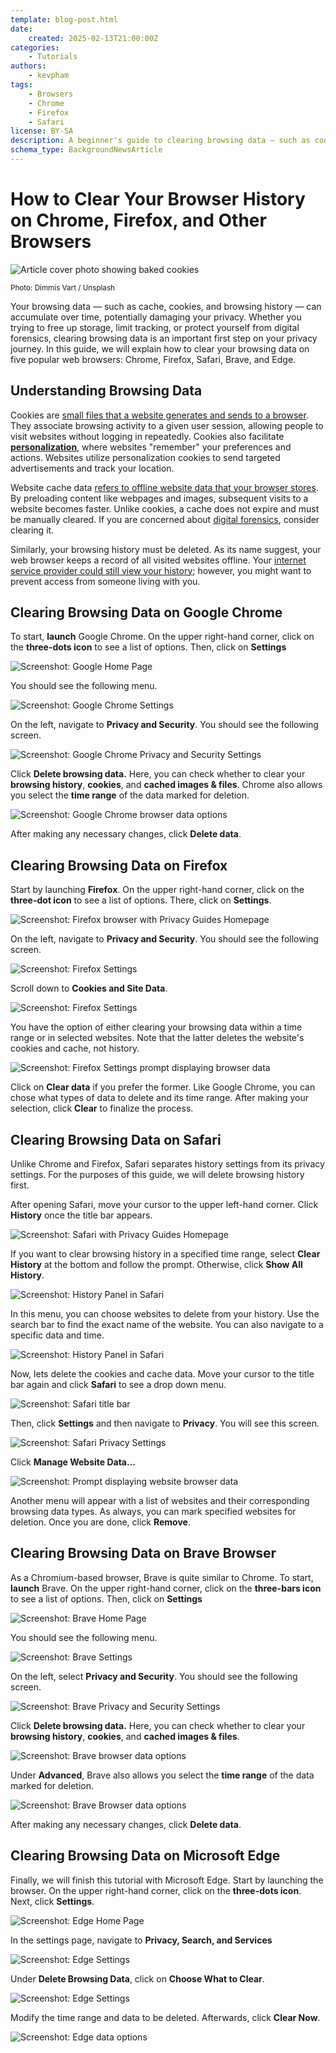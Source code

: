 ```yaml
---
template: blog-post.html
date:
    created: 2025-02-13T21:00:00Z
categories:
    - Tutorials
authors:
    - kevpham
tags:
    - Browsers
    - Chrome
    - Firefox
    - Safari
license: BY-SA
description: A beginner's guide to clearing browsing data — such as cookies, website cache, and browsing history — on Chrome, Firefox, Safari, Edge, and Brave.
schema_type: BackgroundNewsArticle
---
```

# How to Clear Your Browser History on Chrome, Firefox, and Other Browsers

![Article cover photo showing baked cookies](../assets/images/clearing-your-browsing-data/dimmis-vart-JPu345g_OYM-unsplash.webp)

<small aria-hidden="true">Photo: Dimmis Vart / Unsplash</small>

Your browsing data — such as cache, cookies, and browsing history — can accumulate over time, potentially damaging your privacy. Whether you trying to free up storage, limit tracking, or protect yourself from digital forensics, clearing browsing data is an important first step on your privacy journey. In this guide, we will explain how to clear your browsing data on five popular web browsers: Chrome, Firefox, Safari, Brave, and Edge.<!-- more -->

## Understanding Browsing Data

Cookies are [small files that a website generates and sends to a browser](https://www.cloudflare.com/learning/privacy/what-are-cookies/). They associate browsing activity to a given user session, allowing people to visit websites without logging in repeatedly. Cookies also facilitate [**personalization**](https://www.forbes.com/councils/forbestechcouncil/2023/04/11/the-internet-of-you-how-web-personalization-is-shaping-the-future/), where websites "remember" your preferences and actions. Websites utilize personalization cookies to send targeted advertisements and track your location.

Website cache data [refers to offline website data that your browser stores](https://learn.g2.com/what-is-cached-data). By preloading content like webpages and images, subsequent visits to a website becomes faster. Unlike cookies, a cache does not expire and must be manually cleared. If you are concerned about [digital forensics](https://hawkeyeforensic.com/2024/03/30/browser-forensics-examining-browser-artifacts/), consider clearing it.

Similarly, your browsing history must be deleted. As its name suggest, your web browser keeps a record of all visited websites offline. Your [internet service provider could still view your history](https://www.androidauthority.com/isp-tracking-1167088/); however, you might want to prevent access from someone living with you.

## Clearing Browsing Data on Google Chrome

To start, **launch** Google Chrome. On the upper right-hand corner, click on the **three-dots icon** to see a list of options. Then, click on **Settings**

![Screenshot: Google Home Page](../assets/images/clearing-your-browsing-data/chrome1.webp)

You should see the following menu.

![Screenshot: Google Chrome Settings](../assets/images/clearing-your-browsing-data/chrome2.webp)

On the left, navigate to **Privacy and Security**. You should see the following screen.

![Screenshot: Google Chrome Privacy and Security Settings](../assets/images/clearing-your-browsing-data/chrome3.webp)

Click **Delete browsing data.** Here, you can check whether to clear your **browsing history**, **cookies**, and **cached images & files**. Chrome also allows you select the **time range** of the data marked for deletion.

![Screenshot: Google Chrome browser data options](../assets/images/clearing-your-browsing-data/chrome4.webp)

After making any necessary changes, click **Delete data**.

## Clearing Browsing Data on Firefox

Start by launching **Firefox**. On the upper right-hand corner, click on the **three-dot icon** to see a list of options. There, click on **Settings**.

![Screenshot: Firefox browser with Privacy Guides Homepage](../assets/images/clearing-your-browsing-data/firefox1.webp)

On the left, navigate to **Privacy and Security**. You should see the following screen.

![Screenshot: Firefox Settings](../assets/images/clearing-your-browsing-data/firefox2.webp)

Scroll down to **Cookies and Site Data**.

![Screenshot: Firefox Settings](../assets/images/clearing-your-browsing-data/firefox3.webp)

You have the option of either clearing your browsing data within a time range or in selected websites. Note that the latter deletes the website's cookies and cache, not history.

![Screenshot: Firefox Settings prompt displaying browser data](../assets/images/clearing-your-browsing-data/firefox5.webp)

Click on **Clear data** if you prefer the former. Like Google Chrome, you can chose what types of data to delete and its time range. After making your selection, click **Clear** to finalize the process.

## Clearing Browsing Data on Safari

Unlike Chrome and Firefox, Safari separates history settings from its privacy settings. For the purposes of this guide, we will delete browsing history first.

After opening Safari, move your cursor to the upper left-hand corner. Click **History** once the title bar appears.

![Screenshot: Safari with Privacy Guides Homepage](../assets/images/clearing-your-browsing-data/history1.webp)

If you want to clear browsing history in a specified time range, select **Clear History** at the bottom and follow the prompt. Otherwise, click **Show All History**.

![Screenshot: History Panel in Safari](../assets/images/clearing-your-browsing-data/history2.webp)

In this menu, you can choose websites to delete from your history. Use the search bar to find the exact name of the website. You can also navigate to a specific data and time.

![Screenshot: History Panel in Safari](../assets/images/clearing-your-browsing-data/history3.webp)

Now, lets delete the cookies and cache data. Move your cursor to the title bar again and click **Safari** to see a drop down menu.

![Screenshot: Safari title bar](../assets/images/clearing-your-browsing-data/safari.webp)

Then, click **Settings** and then navigate to **Privacy**. You will see this screen.

![Screenshot: Safari Privacy Settings](../assets/images/clearing-your-browsing-data/safariprivacy1.webp)

Click **Manage Website Data...**

![Screenshot: Prompt displaying website browser data](../assets/images/clearing-your-browsing-data/safariprivacy2.webp)

Another menu will appear with a list of websites and their corresponding browsing data types. As always, you can mark specified websites for deletion. Once you are done, click **Remove**.

## Clearing Browsing Data on Brave Browser

As a Chromium-based browser, Brave is quite similar to Chrome. To start, **launch** Brave. On the upper right-hand corner, click on the **three-bars icon** to see a list of options. Then, click on **Settings**

![Screenshot: Brave Home Page](../assets/images/clearing-your-browsing-data/brave2.webp)

You should see the following menu.

![Screenshot: Brave Settings](../assets/images/clearing-your-browsing-data/brave3.webp)

On the left, select **Privacy and Security**. You should see the following screen.

![Screenshot: Brave Privacy and Security Settings](../assets/images/clearing-your-browsing-data/brave4.webp)

Click **Delete browsing data.** Here, you can check whether to clear your **browsing history**, **cookies**, and **cached images & files**.

![Screenshot: Brave browser data options](../assets/images/clearing-your-browsing-data/brave5.webp)

Under **Advanced**, Brave also allows you select the **time range** of the data marked for deletion.

![Screenshot: Brave Browser data options](../assets/images/clearing-your-browsing-data/brave6.webp)

After making any necessary changes, click **Delete data**.

## Clearing Browsing Data on Microsoft Edge

Finally, we will finish this tutorial with Microsoft Edge. Start by launching the browser. On the upper right-hand corner, click on the **three-dots icon**. Next, click  **Settings**.

![Screenshot: Edge Home Page](../assets/images/clearing-your-browsing-data/edge2.webp)

In the settings page, navigate to **Privacy, Search, and Services**

![Screenshot: Edge Settings](../assets/images/clearing-your-browsing-data/edge3.webp)

Under **Delete Browsing Data**, click on **Choose What to Clear**.

![Screenshot: Edge Settings ](../assets/images/clearing-your-browsing-data/edge4.webp)

Modify the time range and data to be deleted. Afterwards, click **Clear Now**.

![Screenshot: Edge data options](../assets/images/clearing-your-browsing-data/edge5.webp)
